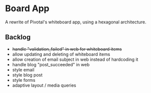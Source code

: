# Board App

A rewrite of Pivotal's whiteboard app, using a hexagonal architecture.

## Backlog

* ~~handle "validation\_failed" in web for whiteboard items~~
* allow updating and deleting of whiteboard items
* allow creation of email subject in web instead of hardcoding it
* handle blog "post\_succeeded" in web
* style email
* style blog post
* style forms
* adaptive layout / media queries
